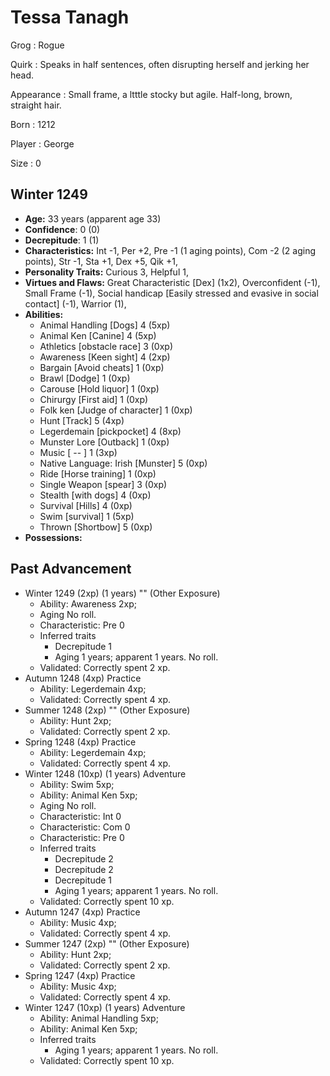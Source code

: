 # Tessa Tanagh

Grog
: Rogue

Quirk
: Speaks in half sentences, often disrupting herself and jerking her head.

Appearance
: Small frame, a ltttle stocky but agile.  Half-long, brown, straight hair.

Born
: 1212

Player
: George

Size
: 0

## Winter 1249

+ **Age:** 33 years (apparent age 33)
+ **Confidence**: 0 (0)
+ **Decrepitude**: 1 (1)
+ **Characteristics:** 
Int -1, 
Per +2, 
Pre -1 (1 aging points), 
Com -2 (2 aging points), 
Str -1, 
Sta +1, 
Dex +5, 
Qik +1, 
+ **Personality Traits:** 
Curious 3, 
Helpful 1, 
+ **Virtues and Flaws:** 
Great Characteristic [Dex] (1x2), 
Overconfident (-1), 
Small Frame (-1), 
Social handicap [Easily stressed and evasive in social contact] (-1), 
Warrior (1), 
+ **Abilities:**
    + Animal Handling [Dogs] 4 (5xp)
    + Animal Ken [Canine] 4 (5xp)
    + Athletics [obstacle race] 3 (0xp)
    + Awareness [Keen sight] 4 (2xp)
    + Bargain [Avoid cheats] 1 (0xp)
    + Brawl [Dodge] 1 (0xp)
    + Carouse [Hold liquor] 1 (0xp)
    + Chirurgy [First aid] 1 (0xp)
    + Folk ken [Judge of character] 1 (0xp)
    + Hunt [Track] 5 (4xp)
    + Legerdemain [pickpocket] 4 (8xp)
    + Munster Lore [Outback] 1 (0xp)
    + Music [  --  ] 1 (3xp)
    + Native Language: Irish [Munster] 5 (0xp)
    + Ride [Horse training] 1 (0xp)
    + Single Weapon [spear] 3 (0xp)
    + Stealth [with dogs] 4 (0xp)
    + Survival [Hills] 4 (0xp)
    + Swim [survival] 1 (5xp)
    + Thrown [Shortbow] 5 (0xp)
+ **Possessions:**


## Past Advancement

+ Winter 1249 (2xp) (1 years) "" (Other Exposure)
    + Ability: Awareness 2xp; 
    + Aging  No roll. 
    + Characteristic: Pre 0
    + Inferred traits
        + Decrepitude 1
        + Aging 1 years; apparent 1 years. No roll. 
    + Validated: Correctly spent 2 xp.
+ Autumn 1248 (4xp) Practice
    + Ability: Legerdemain 4xp; 
    + Validated: Correctly spent 4 xp.
+ Summer 1248 (2xp) "" (Other Exposure)
    + Ability: Hunt 2xp; 
    + Validated: Correctly spent 2 xp.
+ Spring 1248 (4xp) Practice
    + Ability: Legerdemain 4xp; 
    + Validated: Correctly spent 4 xp.
+ Winter 1248 (10xp) (1 years) Adventure
    + Ability: Swim 5xp; 
    + Ability: Animal Ken 5xp; 
    + Aging  No roll. 
    + Characteristic: Int 0
    + Characteristic: Com 0
    + Characteristic: Pre 0
    + Inferred traits
        + Decrepitude 2
        + Decrepitude 2
        + Decrepitude 1
        + Aging 1 years; apparent 1 years. No roll. 
    + Validated: Correctly spent 10 xp.
+ Autumn 1247 (4xp) Practice
    + Ability: Music 4xp; 
    + Validated: Correctly spent 4 xp.
+ Summer 1247 (2xp) "" (Other Exposure)
    + Ability: Hunt 2xp; 
    + Validated: Correctly spent 2 xp.
+ Spring 1247 (4xp) Practice
    + Ability: Music 4xp; 
    + Validated: Correctly spent 4 xp.
+ Winter 1247 (10xp) (1 years) Adventure
    + Ability: Animal Handling 5xp; 
    + Ability: Animal Ken 5xp; 
    + Inferred traits
        + Aging 1 years; apparent 1 years. No roll. 
    + Validated: Correctly spent 10 xp.

